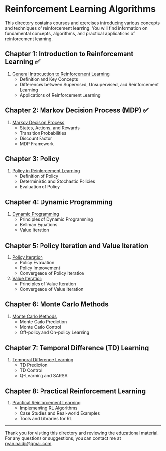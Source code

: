 # Reinforcement Learning Algorithms

This directory contains courses and exercises introducing various concepts and techniques of reinforcement learning. You will find information on fundamental concepts, algorithms, and practical applications of reinforcement learning.

## Chapter 1: Introduction to Reinforcement Learning ✅

1. [General Introduction to Reinforcement Learning](./Chapter1_Introduction/01_Introduction.md)
   - Definition and Key Concepts
   - Differences between Supervised, Unsupervised, and Reinforcement Learning
   - Applications of Reinforcement Learning

## Chapter 2: Markov Decision Process (MDP) ✅

1. [Markov Decision Process](./Chapter2_Markov_Decision_Process/01_MDP.ipynb)
   - States, Actions, and Rewards
   - Transition Probabilities
   - Discount Factor
   - MDP Framework

## Chapter 3: Policy

1. [Policy in Reinforcement Learning](./Chapter3_Policy/01_Policy.md)
   - Definition of Policy
   - Deterministic and Stochastic Policies
   - Evaluation of Policy

## Chapter 4: Dynamic Programming

1. [Dynamic Programming](./Chapter4_Dynamic_Programming/01_Dynamic_Programming.md)
   - Principles of Dynamic Programming
   - Bellman Equations
   - Value Iteration

## Chapter 5: Policy Iteration and Value Iteration

1. [Policy Iteration](./Chapter5_Policy_Iteration_and_Value_Iteration/01_Policy_Iteration.md)
   - Policy Evaluation
   - Policy Improvement
   - Convergence of Policy Iteration
2. [Value Iteration](./Chapter5_Policy_Iteration_and_Value_Iteration/02_Value_Iteration.md)
   - Principles of Value Iteration
   - Convergence of Value Iteration

## Chapter 6: Monte Carlo Methods

1. [Monte Carlo Methods](./Chapter6_Monte_Carlo/01_Monte_Carlo.md)
   - Monte Carlo Prediction
   - Monte Carlo Control
   - Off-policy and On-policy Learning

## Chapter 7: Temporal Difference (TD) Learning

1. [Temporal Difference Learning](./Chapter7_Temporal_Difference/01_Temporal_Difference.md)
   - TD Prediction
   - TD Control
   - Q-Learning and SARSA

## Chapter 8: Practical Reinforcement Learning

1. [Practical Reinforcement Learning](./Chapter8_Practical_RL/01_Practical_RL.md)
   - Implementing RL Algorithms
   - Case Studies and Real-world Examples
   - Tools and Libraries for RL

---

Thank you for visiting this directory and reviewing the educational material. For any questions or suggestions, you can contact me at [ryan.naidji@gmail.com](mailto:ryan.naidji@gmail.com).
